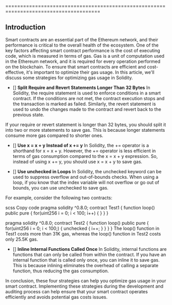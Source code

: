 ======================================================================================

Introduction
------------

Smart contracts are an essential part of the Ethereum network, and their performance is critical to the overall health of the ecosystem. 
One of the key factors affecting smart contract performance is the cost of executing code, which is measured in terms of gas. 
Gas is a unit of computation used in the Ethereum network, and it is required for every operation performed on the blockchain. 
To ensure that smart contracts are efficient and cost-effective, it's important to optimize their gas usage. 
In this article, we'll discuss some strategies for optimizing gas usage in Solidity.

- [] **Split Require and Revert Statements Longer Than 32 Bytes**
In Solidity, the require statement is used to enforce conditions in a smart contract. If the conditions are not met, the contract execution stops and the transaction is marked as failed. Similarly, the revert statement is used to undo the changes made to the contract and revert back to the previous state.

If your require or revert statement is longer than 32 bytes, you should split it into two or more statements to save gas. This is because longer statements consume more gas compared to shorter ones.

- [] **Use x = x + y Instead of x += y**
In Solidity, the += operator is a shorthand for x = x + y. However, the += operator is less efficient in terms of gas consumption compared to the x = x + y expression. So, instead of using x += y, you should use x = x + y to save gas.

- [] **Use unchecked in Loops**
In Solidity, the unchecked keyword can be used to suppress overflow and out-of-bounds checks. When using a loop, if you know that the index variable will not overflow or go out of bounds, you can use unchecked to save gas.

For example, consider the following two contracts:

scss
Copy code
pragma solidity ^0.8.0;
contract Test1 {
    function loop() public pure {
        for(uint256 i = 0; i < 100; i++) {
        }
    }
}

pragma solidity ^0.8.0;
contract Test2 {
    function loop() public pure {
        for(uint256 i = 0; i < 100;) {
            unchecked {
                i++;
            }
        }
    }
}
The loop() function in Test1 costs more than 31K gas, whereas the loop() function in Test2 costs only 25.5K gas.

- [] **Inline Internal Functions Called Once**
In Solidity, internal functions are functions that can only be called from within the contract. If you have an internal function that is called only once, you can inline it to save gas. This is because inlining eliminates the overhead of calling a separate function, thus reducing the gas consumption.

In conclusion, these four strategies can help you optimize gas usage in your smart contract. Implementing these strategies during the development and auditing process can help ensure that your smart contract operates efficiently and avoids potential gas costs issues.
